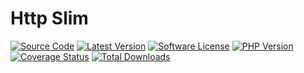 # Http Slim

<!-- BADGES_START -->
[![Source Code][badge-source]][source]
[![Latest Version][badge-release]][packagist]
[![Software License][badge-license]][license]
[![PHP Version][badge-php]][php]
[![Coverage Status][badge-coverage]][coverage]
[![Total Downloads][badge-downloads]][downloads]

[badge-source]: http://img.shields.io/badge/source-JustSteveKing/http-slim-blue.svg?style=flat-square
[badge-release]: https://img.shields.io/packagist/v/juststeveking/http-slim.svg?style=flat-square&label=release
[badge-license]: https://img.shields.io/packagist/l/juststeveking/http-slim.svg?style=flat-square
[badge-php]: https://img.shields.io/packagist/php-v/juststeveking/http-slim.svg?style=flat-square

[badge-coverage]: https://img.shields.io/coveralls/github/juststeveking/http-slim/master.svg?style=flat-square
[badge-downloads]: https://img.shields.io/packagist/dt/juststeveking/http-slim.svg?style=flat-square&colorB=mediumvioletred

[source]: https://github.com/JustSteveKing/http-slim
[packagist]: https://packagist.org/packages/juststeveking/http-slim
[license]: https://github.com/juststeveking/http-slim/blob/master/LICENSE
[php]: https://php.net
[coverage]: https://coveralls.io/r/juststeveking/http-slim?branch=master
[downloads]: https://packagist.org/packages/juststeveking/http-slim
<!-- BADGES_END -->